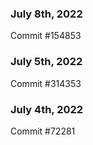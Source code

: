 ### July 8th, 2022

Commit #154853

### July 5th, 2022

Commit #314353


### July 4th, 2022

Commit #72281
